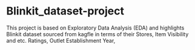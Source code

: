 # Blinkit_dataset-project
This project is based on Exploratory Data Analysis (EDA) and highlights Blinkit dataset sourced from kagfle in terms of their Stores, Item Visibility and etc. Ratings, Outlet Establishment Year, 
